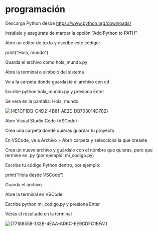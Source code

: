 # programación

Descarga Python desde https://www.python.org/downloads/

Instálalo y asegúrate de marcar la opción “Add Python to PATH”

Abre un editor de texto y escribe este código:

print("Hola, mundo")

Guarda el archivo como hola_mundo.py

Abre la terminal o símbolo del sistema

Ve a la carpeta donde guardaste el archivo con cd

Escribe python hola_mundo.py y presiona Enter

Se vera en la pantalla: Hola, mundo



![{4E1CF1DB-C4D2-4B81-AE2E-DB703014D782}](https://github.com/user-attachments/assets/2c6b9bee-e307-4645-8aec-8014a8b19ce7)



Abre Visual Studio Code (VSCode)

Crea una carpeta donde quieras guardar tu proyecto

En VSCode, ve a Archivo > Abrir carpeta y selecciona la que creaste

Crea un nuevo archivo y guárdalo con el nombre que quieras, pero que termine en .py (por ejemplo: mi_codigo.py)

Escribe tu código Python dentro, por ejemplo:

print("Hola desde VSCode")

Guarda el archivo

Abre la terminal en VSCode 

Escribe python mi_codigo.py y presiona Enter

Verás el resultado en la terminal


![{77188558-132B-4EAA-AD6C-EE9CDFC1BFA1}](https://github.com/user-attachments/assets/a1a31e35-9a4f-4430-b08a-3e6ed41a410a)
